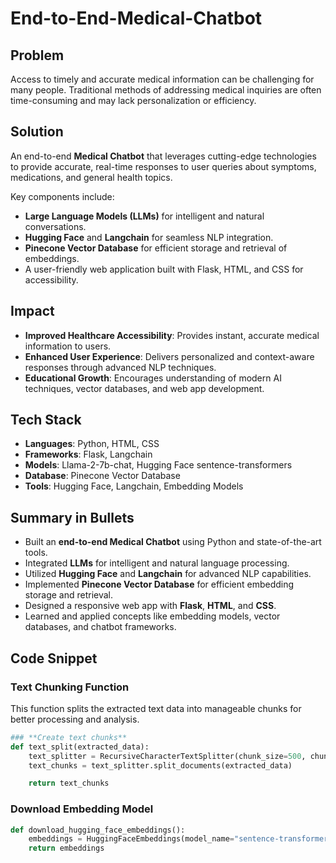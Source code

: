 # End-to-End-Medical-Chatbot

## **Problem**
Access to timely and accurate medical information can be challenging for many people. Traditional methods of addressing medical inquiries are often time-consuming and may lack personalization or efficiency.

## **Solution**
An end-to-end **Medical Chatbot** that leverages cutting-edge technologies to provide accurate, real-time responses to user queries about symptoms, medications, and general health topics.

Key components include:
- **Large Language Models (LLMs)** for intelligent and natural conversations.
- **Hugging Face** and **Langchain** for seamless NLP integration.
- **Pinecone Vector Database** for efficient storage and retrieval of embeddings.
- A user-friendly web application built with Flask, HTML, and CSS for accessibility.

## **Impact**
- **Improved Healthcare Accessibility**: Provides instant, accurate medical information to users.
- **Enhanced User Experience**: Delivers personalized and context-aware responses through advanced NLP techniques.
- **Educational Growth**: Encourages understanding of modern AI techniques, vector databases, and web app development.

## **Tech Stack**
- **Languages**: Python, HTML, CSS
- **Frameworks**: Flask, Langchain
- **Models**: Llama-2-7b-chat, Hugging Face sentence-transformers
- **Database**: Pinecone Vector Database
- **Tools**: Hugging Face, Langchain, Embedding Models

## **Summary in Bullets**
- Built an **end-to-end Medical Chatbot** using Python and state-of-the-art tools.
- Integrated **LLMs** for intelligent and natural language processing.
- Utilized **Hugging Face** and **Langchain** for advanced NLP capabilities.
- Implemented **Pinecone Vector Database** for efficient embedding storage and retrieval.
- Designed a responsive web app with **Flask**, **HTML**, and **CSS**.
- Learned and applied concepts like embedding models, vector databases, and chatbot frameworks.

## **Code Snippet**

### **Text Chunking Function**
This function splits the extracted text data into manageable chunks for better processing and analysis.

```python
### **Create text chunks**
def text_split(extracted_data):
    text_splitter = RecursiveCharacterTextSplitter(chunk_size=500, chunk_overlap=20)
    text_chunks = text_splitter.split_documents(extracted_data)

    return text_chunks
```

### **Download Embedding Model**
```python
def download_hugging_face_embeddings():
    embeddings = HuggingFaceEmbeddings(model_name="sentence-transformers/all-MiniLM-L6-v2")
    return embeddings
